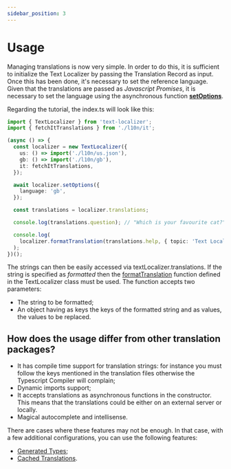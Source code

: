 ```yaml
---
sidebar_position: 3
---
```


# Usage

Managing translations is now very simple. In order to do this, it is sufficient to initialize the Text Localizer by passing the Translation Record as input.
Once this has been done, it's necessary to set the reference language. Given that the translations are passed as _Javascript Promises_, it is necessary to set the language using the asynchronous function [**setOptions**](/docs/api-reference/text-localizer#setoptions).

Regarding the tutorial, the index.ts will look like this:

```ts title="src/index.ts"
import { TextLocalizer } from 'text-localizer';
import { fetchItTranslations } from './l10n/it';

(async () => {
  const localizer = new TextLocalizer({
    us: () => import('./l10n/us.json'),
    gb: () => import('./l10n/gb'),
    it: fetchItTranslations,
  });

  await localizer.setOptions({
    language: 'gb',
  });

  const translations = localizer.translations;

  console.log(translations.question); // "Which is your favourite cat?"

  console.log(
    localizer.formatTranslation(translations.help, { topic: 'Text Localizer' })
  );
})();
```

The strings can then be easily accessed via textLocalizer.translations.
If the string is specified as _formatted_ then the [formatTranslation](/docs/api-reference/text-localizer#formattranslation) function defined in the TextLocalizer class must be used.
The function accepts two parameters:

- The string to be formatted;
- An object having as keys the keys of the formatted string and as values, the values to be replaced.

## How does the usage differ from other translation packages?

- It has compile time support for translation strings: for instance you must follow the keys mentioned in the translation files otherwise the Typescript Compiler will complain;
- Dynamic imports support;
- It accepts translations as asynchronous functions in the constructor. This means that the translations could be either on an external server or locally.
- Magical autocomplete and intellisense.

There are cases where these features may not be enough. In that case, with a few additional configurations, you can use the following features:

- [Generated Types](/docs/basic-tutorial/js-ts/more/generated-types);
- [Cached Translations](/docs/basic-tutorial/js-ts/more/cached-translations).
